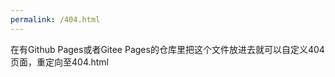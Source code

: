 ```yaml
---
permalink: /404.html
---
```

<script>
  location.href = '404.html';
</script>

在有Github Pages或者Gitee Pages的仓库里把这个文件放进去就可以自定义404页面，重定向至404.html